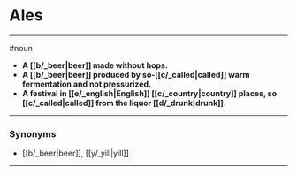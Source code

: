 # Ales
---
#noun
- **A [[b/_beer|beer]] made without hops.**
- **A [[b/_beer|beer]] produced by so-[[c/_called|called]] warm fermentation and not pressurized.**
- **A festival in [[e/_english|English]] [[c/_country|country]] places, so [[c/_called|called]] from the liquor [[d/_drunk|drunk]].**
---
### Synonyms
- [[b/_beer|beer]], [[y/_yill|yill]]
---
